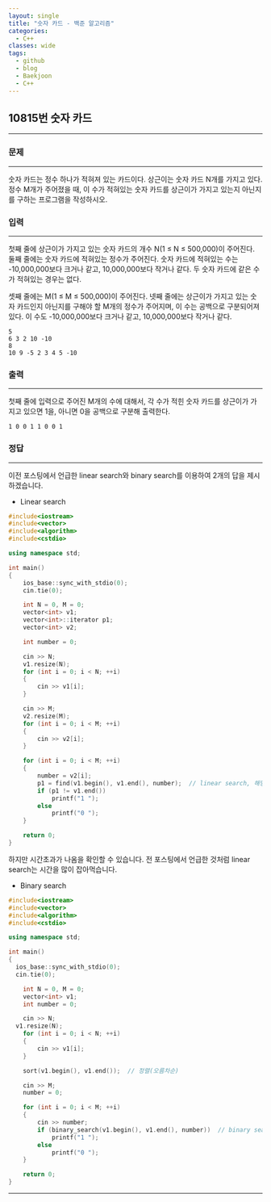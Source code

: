 ```yaml
---
layout: single
title: "숫자 카드 - 백준 알고리즘"
categories:
  - C++
classes: wide
tags:
  - github
  - blog
  - Baekjoon
  - C++
---
```

## 10815번 **숫자 카드**
---

### 문제
---
  숫자 카드는 정수 하나가 적혀져 있는 카드이다. 상근이는 숫자 카드 N개를 가지고 있다. 정수 M개가 주어졌을 때, 이 수가 적혀있는 숫자 카드를 상근이가 가지고 있는지 아닌지를 구하는 프로그램을 작성하시오.

### 입력
---
첫째 줄에 상근이가 가지고 있는 숫자 카드의 개수 N(1 ≤ N ≤ 500,000)이 주어진다. 둘째 줄에는 숫자 카드에 적혀있는 정수가 주어진다. 숫자 카드에 적혀있는 수는 -10,000,000보다 크거나 같고, 10,000,000보다 작거나 같다. 두 숫자 카드에 같은 수가 적혀있는 경우는 없다.

셋째 줄에는 M(1 ≤ M ≤ 500,000)이 주어진다. 넷째 줄에는 상근이가 가지고 있는 숫자 카드인지 아닌지를 구해야 할 M개의 정수가 주어지며, 이 수는 공백으로 구분되어져 있다. 이 수도 -10,000,000보다 크거나 같고, 10,000,000보다 작거나 같다.
```
5
6 3 2 10 -10
8
10 9 -5 2 3 4 5 -10
```

### 출력
---
첫째 줄에 입력으로 주어진 M개의 수에 대해서, 각 수가 적힌 숫자 카드를 상근이가 가지고 있으면 1을, 아니면 0을 공백으로 구분해 출력한다.
```
1 0 0 1 1 0 0 1
```

### 정답
---
이전 포스팅에서 언급한 linear search와 binary search를 이용하여 2개의 답을 제시하겠습니다.
+ Linear search

```c++
#include<iostream>
#include<vector>
#include<algorithm>
#include<cstdio>

using namespace std;

int main()
{
	ios_base::sync_with_stdio(0);
	cin.tie(0);

	int N = 0, M = 0;
	vector<int> v1;
	vector<int>::iterator p1;
	vector<int> v2;

	int number = 0;

	cin >> N;
	v1.resize(N);
	for (int i = 0; i < N; ++i)
	{
		cin >> v1[i];
	}

	cin >> M;
	v2.resize(M);
	for (int i = 0; i < M; ++i)
	{
		cin >> v2[i];
	}

	for (int i = 0; i < M; ++i)
	{
		number = v2[i];
		p1 = find(v1.begin(), v1.end(), number);  // linear search, 해당 값의 포인터를 반환하며 없을 경우 v1.end()를 반환
		if (p1 != v1.end())
			printf("1 ");
		else
			printf("0 ");
	}

	return 0;
}

```
하지만 시간초과가 나옴을 확인할 수 있습니다. 전 포스팅에서 언급한 것처럼 linear search는 시간을 많이 잡아먹습니다.

+ Binary search

```c++
#include<iostream>
#include<vector>
#include<algorithm>
#include<cstdio>

using namespace std;

int main()
{
  ios_base::sync_with_stdio(0);
  cin.tie(0);

	int N = 0, M = 0;
	vector<int> v1;
	int number = 0;

	cin >> N;
  v1.resize(N);
	for (int i = 0; i < N; ++i)
	{
		cin >> v1[i];
	}

	sort(v1.begin(), v1.end());  // 정렬(오름차순)

	cin >> M;
	number = 0;

	for (int i = 0; i < M; ++i)
	{
		cin >> number;
		if (binary_search(v1.begin(), v1.end(), number))  // binary search. 해당 값이 존재하면 1을 반환
			printf("1 ");
		else
			printf("0 ");
	}

	return 0;
}
```
---
